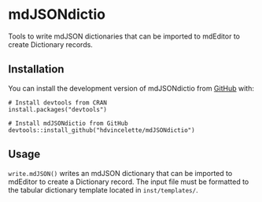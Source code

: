 
# mdJSONdictio

<!-- badges: start -->
<!-- badges: end -->

Tools to write mdJSON dictionaries that can be imported to mdEditor to create Dictionary records.

## Installation

You can install the development version of mdJSONdictio from [GitHub](https://github.com/) with:

```
# Install devtools from CRAN
install.packages("devtools")

# Install mdJSONdictio from GitHub
devtools::install_github("hdvincelette/mdJSONdictio")
```

## Usage

```write.mdJSON()``` writes an mdJSON dictionary that can be imported to mdEditor to create a Dictionary record. The input file must be formatted to the tabular dictionary template located in ```inst/templates/```.

